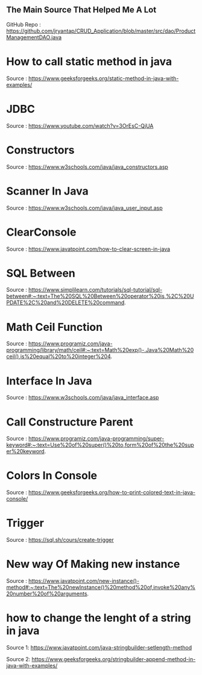 ## The Main Source That Helped Me A Lot

GitHub Repo : https://github.com/jryantap/CRUD_Application/blob/master/src/dao/ProductManagementDAO.java

# How to call static method in java

Source : https://www.geeksforgeeks.org/static-method-in-java-with-examples/

# JDBC

Source : https://www.youtube.com/watch?v=3OrEsC-QjUA

# Constructors

Source : https://www.w3schools.com/java/java_constructors.asp

# Scanner In Java

Source : https://www.w3schools.com/java/java_user_input.asp

# ClearConsole

Source : https://www.javatpoint.com/how-to-clear-screen-in-java

# SQL Between

Source : https://www.simplilearn.com/tutorials/sql-tutorial/sql-between#:~:text=The%20SQL%20Between%20operator%20is,%2C%20UPDATE%2C%20and%20DELETE%20command.

# Math Ceil Function

Source : https://www.programiz.com/java-programming/library/math/ceil#:~:text=Math%20exp()-,Java%20Math%20ceil(),is%20equal%20to%20integer%204.

# Interface In Java

Source : https://www.w3schools.com/java/java_interface.asp

# Call Constructure Parent

Source : https://www.programiz.com/java-programming/super-keyword#:~:text=Use%20of%20super()%20to,form%20of%20the%20super%20keyword.

# Colors In Console

Source : https://www.geeksforgeeks.org/how-to-print-colored-text-in-java-console/

# Trigger

Source : https://sql.sh/cours/create-trigger

# New way Of Making new instance

Source : https://www.javatpoint.com/new-instance()-method#:~:text=The%20newInstance()%20method%20of,invoke%20any%20number%20of%20arguments.

# how to change the lenght of a string in java

Source 1: https://www.javatpoint.com/java-stringbuilder-setlength-method

Source 2: https://www.geeksforgeeks.org/stringbuilder-append-method-in-java-with-examples/
